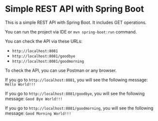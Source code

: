 # Simple REST API with Spring Boot

This is a simple REST API with Spring Boot. It includes GET operations.

You can run the project via IDE or `mvn spring-boot:run` command.

You can check the API via these URLs: 
- `http://localhost:8081`
- `http://localhost:8081/goodbye`
- `http://localhost:8081/goodmorning`

To check the API, you can use Postman or any browser.

If you go to `http://localhost:8081`, you will see the following message:
```Hello World!!!```

If you go to `http://localhost:8081/goodbye`, you will see the following message:
```Good Bye World!!!```

If you go to `http://localhost:8081/goodmorning`, you will see the following message:
```Good Morning World!!!```


